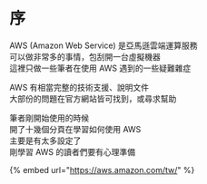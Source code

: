 # 序

AWS \(Amazon Web Service\) 是亞馬遜雲端運算服務  
可以做非常多的事情，包刮開一台虛擬機器  
這裡只做一些筆者在使用 AWS 遇到的一些疑難雜症

AWS 有相當完整的技術支援、說明文件  
大部份的問題在官方網站皆可找到，或尋求幫助

筆者剛開始使用的時候  
開了十幾個分頁在學習如何使用 AWS  
主要是有太多設定了  
剛學習 AWS 的讀者們要有心理準備



{% embed url="https://aws.amazon.com/tw/" %}



